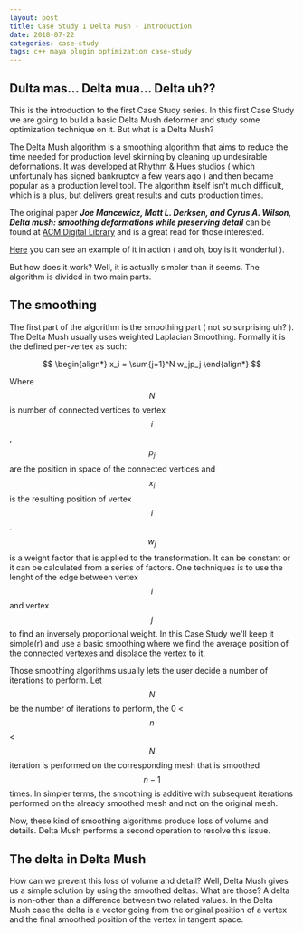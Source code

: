 ```yaml
---
layout: post
title: Case Study 1 Delta Mush - Introduction
date: 2018-07-22
categories: case-study
tags: c++ maya plugin optimization case-study
---
```


## Dulta mas... Delta mua... Delta uh??

This is the introduction to the first Case Study series. In this first Case Study we are going to build a basic Delta Mush deformer and
study some optimization technique on it.
But what is a Delta Mush?

The Delta Mush algorithm is a smoothing algorithm that aims to reduce the time needed for production level skinning by cleaning up undesirable deformations.
It was developed at Rhythm & Hues studios ( which unfortunaly has signed bankruptcy a few years ago ) and then became popular as a production level tool.
The algorithm itself isn't much difficult, which is a plus, but delivers great results and cuts production times.

The original paper ***Joe Mancewicz, Matt L. Derksen, and Cyrus A. Wilson, Delta mush: smoothing deformations while preserving detail*** can be found
at [ACM Digital Library](https://dl.acm.org/citation.cfm?id=2633376) and is a great read for those interested.

[Here](https://www.youtube.com/watch?v=EaCktzhxbTA) you can see an example of it in action ( and oh, boy is it wonderful ).

But how does it work? Well, it is actually simpler than it seems. The algorithm is divided in two main parts.

## The smoothing

The first part of the algorithm is the smoothing part ( not so surprising uh? ). The Delta Mush usually uses weighted Laplacian Smoothing.
Formally it is the defined per-vertex as such:

$$
\begin{align*}
    x_i = \sum{j=1}^N w_jp_j
\end{align*}
$$

Where $$ N $$ is number of connected vertices to vertex $$i$$, $$ p_j $$ are the position in space of the connected vertices and $$x_i$$ is the resulting position of vertex $$i$$.
$$w_j$$ is a weight factor that is applied to the transformation. It can be constant or it can be calculated from a series of factors. One techniques is to use the lenght of the edge between vertex $$i$$ and vertex $$j$$ to find an inversely proportional weight.
In this Case Study we'll keep it simple(r) and use a basic smoothing where we find the average position of the connected vertexes and displace the vertex to it.

Those smoothing algorithms usually lets the user decide a number of iterations to perform. Let $$N$$ be the number of iterations to perform, the 0 < $$n$$ < $$N$$ iteration is performed on the corresponding mesh that is smoothed $$n-1$$ times.
In simpler terms, the smoothing is additive with subsequent iterations performed on the already smoothed mesh and not on the original mesh.

Now, these kind of smoothing algorithms produce loss of volume and details. Delta Mush performs a second operation to resolve this issue.

## The delta in Delta Mush

How can we prevent this loss of volume and detail? Well, Delta Mush gives us a simple solution by using the smoothed deltas.
What are those?
A delta is non-other than a difference between two related values. In the Delta Mush case the delta is a vector going from the original position of a vertex and the final smoothed position of the vertex in tangent space.
